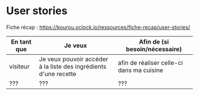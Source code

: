 # User stories

Fiche récap : https://kourou.oclock.io/ressources/fiche-recap/user-stories/


| En tant que | Je veux | Afin de (si besoin/nécessaire) |
|--|--|--|
| visiteur | Je veux pouvoir accéder à la liste des ingrédients d'une recette | afin de réaliser celle-ci dans ma cuisine |
| ??? | ??? | ??? |

